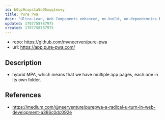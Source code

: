 ```yaml
---
id: b0qz9cxps1a5q95xqqlmxvy
title: Pure Pwa
desc: 'Ultra-Lean, Web Components enhanced, no-build, no-dependencies boilerplate for PWAs, using only the Modern Web.'
updated: 1707758787975
created: 1707758787975
---
```


- repo: https://github.com/mvneerven/pure-pwa
- url: https://app.pure-pwa.com/

## Description

- hybrid MPA, which means that we have multiple app pages, each one in its own folder.

## References

- https://medium.com/@neerventure/purepwa-a-radical-u-turn-in-web-development-a386c0dc092e